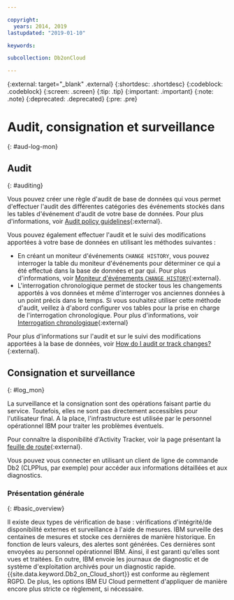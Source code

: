 ```yaml
---

copyright:
  years: 2014, 2019
lastupdated: "2019-01-10"

keywords: 

subcollection: Db2onCloud

---
```


<!-- Attribute definitions --> 
{:external: target="_blank" .external}
{:shortdesc: .shortdesc}
{:codeblock: .codeblock}
{:screen: .screen}
{:tip: .tip}
{:important: .important}
{:note: .note}
{:deprecated: .deprecated}
{:pre: .pre}

# Audit, consignation et surveillance
{: #aud-log-mon}

## Audit
{: #auditing}

Vous pouvez créer une règle d'audit de base de données qui vous permet d'effectuer l'audit des différentes catégories des événements stockés dans les tables d'événement d'audit de votre base de données. Pour plus d'informations, voir [Audit policy guidelines](https://www.ibm.com/support/knowledgecenter/SSFMBX/com.ibm.swg.im.dashdb.security.doc/doc/audit_policy_guidelines.html){:external}.

Vous pouvez également effectuer l'audit et le suivi des modifications apportées à votre base de données en utilisant les méthodes suivantes :
* En créant un moniteur d'événements `CHANGE HISTORY`, vous pouvez interroger la table du moniteur d'événements pour déterminer ce qui a été effectué dans la base de données et par qui. Pour plus d'informations, voir [Moniteur d'événements `CHANGE HISTORY`](https://www.ibm.com/support/knowledgecenter/en/SSEPGG_11.1.0/com.ibm.db2.luw.sql.ref.doc/doc/r0059363.html){:external}.
* L'interrogation chronologique permet de stocker tous les changements apportés à vos données et même d'interroger vos anciennes données à un point précis dans le temps. Si vous souhaitez utiliser cette méthode d'audit, veillez à d'abord configurer vos tables pour la prise en charge de l'interrogation chronologique. Pour plus d'informations, voir [Interrogation chronologique](https://developer.ibm.com/answers/questions/426878/how-do-i-use-time-travel-query-in-db2-or-db2-on-cl/){:external}

Pour plus d'informations sur l'audit et sur le suivi des modifications apportées à la base de données, voir [How do I audit or track changes?](https://developer.ibm.com/answers/questions/427780/how-can-i-audit-or-track-changes-dropped-tables-to.html){:external}.

## Consignation et surveillance
{: #log_mon}

La surveillance et la consignation sont des opérations faisant partie du service. Toutefois, elles ne sont pas directement accessibles pour l'utilisateur final. A la place, l'infrastructure est utilisée par le personnel opérationnel IBM pour traiter les problèmes éventuels.  

Pour connaître la disponibilité d'Activity Tracker, voir la page présentant la [feuille de route](https://ibm.biz/db2oncloud-roadmap){:external}.

Vous pouvez vous connecter en utilisant un client de ligne de commande Db2 (CLPPlus, par exemple) pour accéder aux informations détaillées et aux diagnostics.

### Présentation générale
{: #basic_overview}

Il existe deux types de vérification de base : vérifications d'intégrité/de disponibilité externes et surveillance à l'aide de mesures. IBM surveille des centaines de mesures et stocke ces dernières de manière historique. En fonction de leurs valeurs, des alertes sont générées. Ces dernières sont envoyées au personnel opérationnel IBM. Ainsi, il est garanti qu'elles sont vues et traitées. En outre, IBM envoie les journaux de diagnostic et de système d'exploitation archivés pour un diagnostic rapide. {{site.data.keyword.Db2_on_Cloud_short}} est conforme au règlement RGPD. De plus, les options IBM EU Cloud permettent d'appliquer de manière encore plus stricte ce règlement, si nécessaire.


